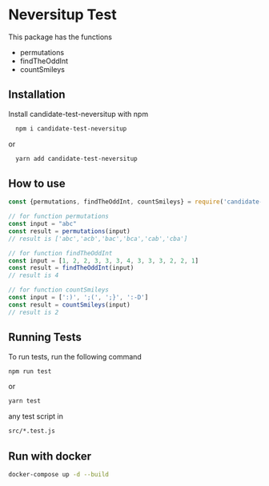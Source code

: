 
# Neversitup Test

This package has the functions
- permutations
- findTheOddInt
- countSmileys




## Installation

Install candidate-test-neversitup with npm

```bash
  npm i candidate-test-neversitup
```
or
```bash
  yarn add candidate-test-neversitup
```

## How to use

```javascript
const {permutations, findTheOddInt, countSmileys} = require('candidate-test-neversitup');

// for function permutations
const input = "abc"
const result = permutations(input)
// result is ['abc','acb','bac','bca','cab','cba']

// for function findTheOddInt
const input = [1, 2, 2, 3, 3, 3, 4, 3, 3, 3, 2, 2, 1]
const result = findTheOddInt(input)
// result is 4

// for function countSmileys
const input = [':)', ';(', ';}', ':-D']
const result = countSmileys(input)
// result is 2
```
## Running Tests

To run tests, run the following command

```bash
npm run test
```
or
```bash
yarn test
```
any test script  in 
```bash
src/*.test.js
```

## Run with docker
```bash
docker-compose up -d --build
```
